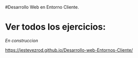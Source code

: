#Desarrollo Web en Entorno Cliente.

# Ver todos los ejercicios: 

<em> En construccion</em>

https://jestevezrod.github.io/Desarrollo-web-Entornos-Cliente/
